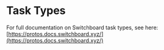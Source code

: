 # Task Types

For full documentation on Switchboard task types, see here: [https://protos.docs.switchboard.xyz/](https://protos.docs.switchboard.xyz/)
